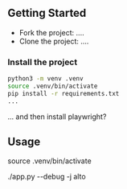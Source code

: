## Getting Started

- Fork the project: ....
- Clone the project: ....

### Install the project

```bash
python3 -m venv .venv
source .venv/bin/activate
pip install -r requirements.txt
...
```
... and then install playwright?

## Usage

source .venv/bin/activate

./app.py --debug -j alto